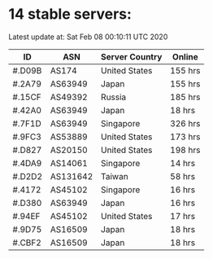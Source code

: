 # 14 stable servers:

Latest update at: Sat Feb 08 00:10:11 UTC 2020

| ID | ASN | Server Country | Online |
| -- | --- | -------------- | ------ |
| #.D09B | AS174 | United States | 155 hrs |
| #.2A79 | AS63949 | Japan | 155 hrs |
| #.15CF | AS49392 | Russia | 185 hrs |
| #.42A0 | AS63949 | Japan | 18 hrs |
| #.7F1D | AS63949 | Singapore | 326 hrs |
| #.9FC3 | AS53889 | United States | 173 hrs |
| #.D827 | AS20150 | United States | 198 hrs |
| #.4DA9 | AS14061 | Singapore | 14 hrs |
| #.D2D2 | AS131642 | Taiwan | 58 hrs |
| #.4172 | AS45102 | Singapore | 16 hrs |
| #.D380 | AS63949 | Japan | 16 hrs |
| #.94EF | AS45102 | United States | 17 hrs |
| #.9D75 | AS16509 | Japan | 18 hrs |
| #.CBF2 | AS16509 | Japan | 18 hrs |

